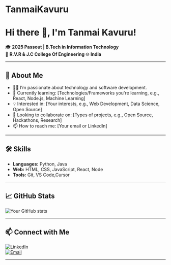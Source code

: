 # TanmaiKavuru

# Hi there 👋, I'm Tanmai Kavuru!

🎓 **2025 Passout | B.Tech in Information Technology**  
🏫 **R.V.R & J.C College Of Engineering**
🌐 **India**

---

## 🚀 About Me

- 👨‍💻 I’m passionate about technology and software development.
- 🌱 Currently learning: [Technologies/Frameworks you're learning, e.g., React, Node.js, Machine Learning]
- 💡 Interested in: [Your interests, e.g., Web Development, Data Science, Open Source]
- 🤝 Looking to collaborate on: [Types of projects, e.g., Open Source, Hackathons, Research]
- 📫 How to reach me: [Your email or LinkedIn]

---

## 🛠️ Skills

- **Languages:** Python, Java
- **Web:** HTML, CSS, JavaScript, React, Node
- **Tools:** Git, VS Code,Cursor

---

## 📈 GitHub Stats

![Your GitHub stats](https://github-readme-stats.vercel.app/api?username=your-username&show_icons=true&hide_title=true)

---

## 📫 Connect with Me

[![LinkedIn](https://img.shields.io/badge/LinkedIn-blue?style=flat&logo=linkedin)](https://linkedin.com/in/your-linkedin)  
[![Email](https://img.shields.io/badge/Email-red?style=flat&logo=gmail)](mailto:your-email@gmail.com)

---

<!--
**your-username/your-username** is a ✨ _special_ ✨ repository because its `README.md` (this file) appears on your GitHub profile.
-->
